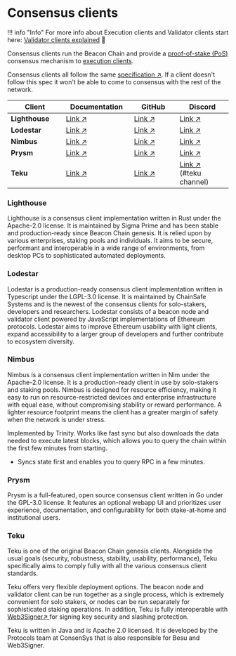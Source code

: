 # Consensus clients

!!! info "Info"
    For more info about Execution clients and Validator clients start here:
    [Validator clients explained](../../validator-clients/validator-clients-explained) 👀


Consensus clients run the Beacon Chain and provide a [proof-of-stake (PoS)](../../staking-glossary#proof-of-stake-pos) consensus mechanism to [execution clients](../../validator-clients/execution-clients).

Consensus clients all follow the same [specification ↗](https://github.com/ethereum/consensus-specs). If a client doesn't follow this spec it won't be able to come to consensus with the rest of the network.

<table><thead><tr><th width="161">Client</th><th width="185">Documentation</th><th width="168">GitHub</th><th width="193">Discord</th></tr></thead><tbody><tr><td><strong>Lighthouse</strong></td><td><a href="https://lighthouse-book.sigmaprime.io/">Link ↗</a></td><td><a href="https://github.com/sigp/lighthouse">Link ↗</a></td><td><a href="https://discord.gg/gdq27tnKSM">Link ↗</a></td></tr><tr><td><strong>Lodestar</strong></td><td><a href="https://chainsafe.github.io/lodestar/">Link ↗</a></td><td><a href="https://github.com/ChainSafe/lodestar">Link ↗</a></td><td><a href="https://discord.com/invite/yjyvFRP">Link ↗</a></td></tr><tr><td><strong>Nimbus</strong></td><td><a href="https://status-im.github.io/nimbus-eth2/intro.html">Link ↗</a></td><td><a href="https://github.com/status-im/nimbus-eth2">Link ↗</a></td><td><a href="https://discord.gg/aTDcbTG2gQ">Link ↗</a></td></tr><tr><td><strong>Prysm</strong></td><td><a href="https://docs.prylabs.network/docs/getting-started">Link ↗</a></td><td><a href="https://github.com/prysmaticlabs/prysm">Link ↗</a></td><td><a href="https://discord.gg/GVM5TJwzkU">Link ↗</a></td></tr><tr><td><strong>Teku</strong></td><td><a href="https://docs.teku.consensys.net/en/stable/">Link ↗</a></td><td><a href="https://github.com/ConsenSys/teku">Link ↗</a></td><td><a href="https://discord.gg/trQ378WCp4">Link ↗</a><br>(#teku channel)</td></tr></tbody></table>

### Lighthouse

Lighthouse is a consensus client implementation written in Rust under the Apache-2.0 license. It is maintained by Sigma Prime and has been stable and production-ready since Beacon Chain genesis. It is relied upon by various enterprises, staking pools and individuals. It aims to be secure, performant and interoperable in a wide range of environments, from desktop PCs to sophisticated automated deployments.

### Lodestar

Lodestar is a production-ready consensus client implementation written in Typescript under the LGPL-3.0 license. It is maintained by ChainSafe Systems and is the newest of the consensus clients for solo-stakers, developers and researchers. Lodestar consists of a beacon node and validator client powered by JavaScript implementations of Ethereum protocols. Lodestar aims to improve Ethereum usability with light clients, expand accessibility to a larger group of developers and further contribute to ecosystem diversity.

### Nimbus

Nimbus is a consensus client implementation written in Nim under the Apache-2.0 license. It is a production-ready client in use by solo-stakers and staking pools. Nimbus is designed for resource efficiency, making it easy to run on resource-restricted devices and enterprise infrastructure with equal ease, without compromising stability or reward performance. A lighter resource footprint means the client has a greater margin of safety when the network is under stress.

Implemented by Trinity. Works like fast sync but also downloads the data needed to execute latest blocks, which allows you to query the chain within the first few minutes from starting.

* Syncs state first and enables you to query RPC in a few minutes.

### Prysm

Prysm is a full-featured, open source consensus client written in Go under the GPL-3.0 license. It features an optional webapp UI and prioritizes user experience, documentation, and configurability for both stake-at-home and institutional users.

### Teku

Teku is one of the original Beacon Chain genesis clients. Alongside the usual goals (security, robustness, stability, usability, performance), Teku specifically aims to comply fully with all the various consensus client standards.

Teku offers very flexible deployment options. The beacon node and validator client can be run together as a single process, which is extremely convenient for solo stakers, or nodes can be run separately for sophisticated staking operations. In addition, Teku is fully interoperable with [Web3Signer↗](https://github.com/ConsenSys/web3signer/)[ ](https://github.com/ConsenSys/web3signer/)for signing key security and slashing protection.

Teku is written in Java and is Apache 2.0 licensed. It is developed by the Protocols team at ConsenSys that is also responsible for Besu and Web3Signer.

